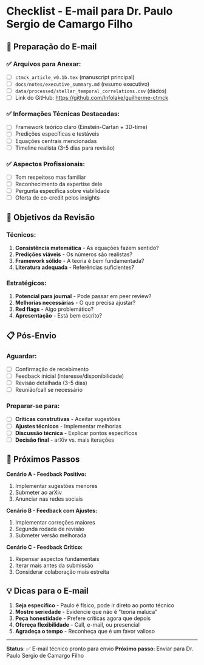 # Checklist - E-mail para Dr. Paulo Sergio de Camargo Filho

## 📧 Preparação do E-mail

### ✅ Arquivos para Anexar:
- [ ] `ctmck_article_v0.1b.tex` (manuscript principal)
- [ ] `docs/notes/executive_summary.md` (resumo executivo)
- [ ] `data/processed/stellar_temporal_correlations.csv` (dados)
- [ ] Link do GitHub: https://github.com/Infolake/guilherme-ctmck

### ✅ Informações Técnicas Destacadas:
- [ ] Framework teórico claro (Einstein-Cartan + 3D-time)
- [ ] Predições específicas e testáveis
- [ ] Equações centrais mencionadas
- [ ] Timeline realista (3-5 dias para revisão)

### ✅ Aspectos Profissionais:
- [ ] Tom respeitoso mas familiar
- [ ] Reconhecimento da expertise dele
- [ ] Pergunta específica sobre viabilidade
- [ ] Oferta de co-credit pelos insights

## 🎯 Objetivos da Revisão

### Técnicos:
1. **Consistência matemática** - As equações fazem sentido?
2. **Predições viáveis** - Os números são realistas?
3. **Framework sólido** - A teoria é bem fundamentada?
4. **Literatura adequada** - Referências suficientes?

### Estratégicos:
1. **Potencial para journal** - Pode passar em peer review?
2. **Melhorias necessárias** - O que precisa ajustar?
3. **Red flags** - Algo problemático?
4. **Apresentação** - Está bem escrito?

## 📋 Pós-Envio

### Aguardar:
- [ ] Confirmação de recebimento
- [ ] Feedback inicial (interesse/disponibilidade)
- [ ] Revisão detalhada (3-5 dias)
- [ ] Reunião/call se necessário

### Preparar-se para:
- [ ] **Críticas construtivas** - Aceitar sugestões
- [ ] **Ajustes técnicos** - Implementar melhorias
- [ ] **Discussão técnica** - Explicar pontos específicos
- [ ] **Decisão final** - arXiv vs. mais iterações

## 🚀 Próximos Passos

**Cenário A - Feedback Positivo:**
1. Implementar sugestões menores
2. Submeter ao arXiv
3. Anunciar nas redes sociais

**Cenário B - Feedback com Ajustes:**
1. Implementar correções maiores
2. Segunda rodada de revisão
3. Submeter versão melhorada

**Cenário C - Feedback Crítico:**
1. Repensar aspectos fundamentais
2. Iterar mais antes da submissão
3. Considerar colaboração mais estreita

## 💡 Dicas para o E-mail

1. **Seja específico** - Paulo é físico, pode ir direto ao ponto técnico
2. **Mostre seriedade** - Evidencie que não é "teoria maluca"
3. **Peça honestidade** - Prefere críticas agora que depois
4. **Ofereça flexibilidade** - Call, e-mail, ou presencial
5. **Agradeça o tempo** - Reconheça que é um favor valioso

---

**Status**: ✅ E-mail técnico pronto para envio
**Próximo passo**: Enviar para Dr. Paulo Sergio de Camargo Filho 